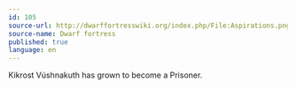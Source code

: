 ```yaml
---
id: 105
source-url: http://dwarffortresswiki.org/index.php/File:Aspirations.png
source-name: Dwarf fortress
published: true
language: en
---
```

Kikrost Vúshnakuth has grown to become a Prisoner.
